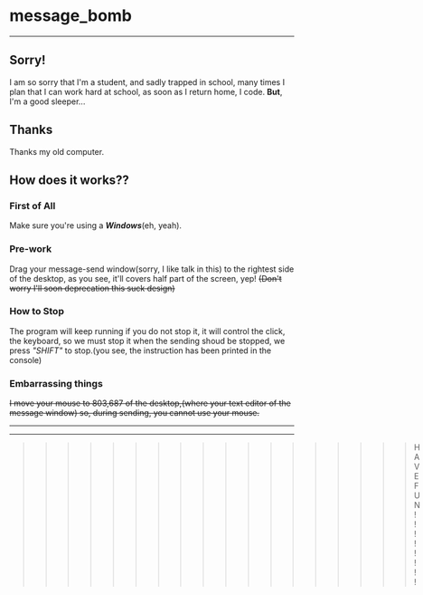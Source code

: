 # message_bomb
---
## Sorry!
  I am so sorry that I'm a student, and sadly trapped in school, many times I plan that I can work hard at school, as soon as I return home, I code. **But**, I'm a good sleeper...
## Thanks
  Thanks my old computer.
## How does it works??
### First of All
  Make sure you're using a ***Windows***(eh, yeah).
### Pre-work
  Drag your message-send window(sorry, I like talk in this) to the rightest side of the desktop, as you see, it'll covers half part of the screen, yep! ~~(Don't worry I'll soon deprecation this suck design)~~
### How to Stop
  The program will keep running if you do not stop it, it will control the click, the keyboard, so we must stop it when the sending shoud be stopped, we press *"SHIFT"* to stop.(you see, the instruction has been printed in the console)
### Embarrassing things
  ~~I move your mouse to 803,687 of the desktop,(where your text editor of the message window) so, during sending, you cannot use your mouse.~~
  
---
---
>>>>>>>>>>>>>>>>>>HAVE FUN!!!!!!!!
